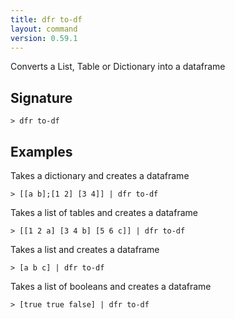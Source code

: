```yaml
---
title: dfr to-df
layout: command
version: 0.59.1
---
```


Converts a List, Table or Dictionary into a dataframe

## Signature

```> dfr to-df ```

## Examples

Takes a dictionary and creates a dataframe
```shell
> [[a b];[1 2] [3 4]] | dfr to-df
```

Takes a list of tables and creates a dataframe
```shell
> [[1 2 a] [3 4 b] [5 6 c]] | dfr to-df
```

Takes a list and creates a dataframe
```shell
> [a b c] | dfr to-df
```

Takes a list of booleans and creates a dataframe
```shell
> [true true false] | dfr to-df
```
